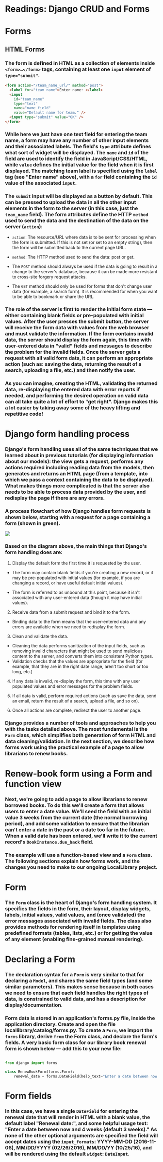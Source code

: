 # Readings: Django CRUD and Forms
# Forms
## HTML Forms
### The form is defined in HTML as a collection of elements inside `<form>…</form>` tags, containing at least one `input` element of `type="submit"`.

``` html
<form action="/team_name_url/" method="post">
  <label for="team_name">Enter name: </label>
  <input
    id="team_name"
    type="text"
    name="name_field"
    value="Default name for team." />
  <input type="submit" value="OK" />
</form>
```


### While here we just have one text field for entering the team name, a form may have any number of other input elements and their associated labels. The field's `type` attribute defines what sort of widget will be displayed. The `name` and `id` of the field are used to identify the field in JavaScript/CSS/HTML, while `value` defines the initial value for the field when it is first displayed. The matching team label is specified using the `label` tag (see "Enter name" above), with a `for` field containing the `id` value of the associated `input`.

### The `submit` input will be displayed as a button by default. This can be pressed to upload the data in all the other input elements in the form to the server (in this case, just the `team_name` field). The form attributes define the HTTP `method` used to send the data and the destination of the data on the server (`action`):

* `action`: The resource/URL where data is to be sent for processing when the form is submitted. If this is not set (or set to an empty string), then the form will be submitted back to the current page URL.


* `method`: The HTTP method used to send the data: post or get.


* The `POST` method should always be used if the data is going to result in a change to the server's database, because it can be made more resistant to cross-site forgery request attacks.


* The `GET` method should only be used for forms that don't change user data (for example, a search form). It is recommended for when you want to be able to bookmark or share the URL.


### The role of the server is first to render the initial form state — either containing blank fields or pre-populated with initial values. After the user presses the submit button, the server will receive the form data with values from the web browser and must validate the information. If the form contains invalid data, the server should display the form again, this time with user-entered data in "valid" fields and messages to describe the problem for the invalid fields. Once the server gets a request with all valid form data, it can perform an appropriate action (such as: saving the data, returning the result of a search, uploading a file, etc.) and then notify the user.

### As you can imagine, creating the HTML, validating the returned data, re-displaying the entered data with error reports if needed, and performing the desired operation on valid data can all take quite a lot of effort to "get right". Django makes this a lot easier by taking away some of the heavy lifting and repetitive code!


# Django form handling process

### Django's form handling uses all of the same techniques that we learned about in previous tutorials (for displaying information about our models): the view gets a request, performs any actions required including reading data from the models, then generates and returns an HTML page (from a template, into which we pass a context containing the data to be displayed). What makes things more complicated is that the server also needs to be able to process data provided by the user, and redisplay the page if there are any errors.


### A process flowchart of how Django handles form requests is shown below, starting with a request for a page containing a form (shown in green).

<img src="https://developer.mozilla.org/en-US/docs/Learn/Server-side/Django/Forms/form_handling_-_standard.png"/>


### Based on the diagram above, the main things that Django's form handling does are:

1. Display the default form the first time it is requested by the user.

* The form may contain blank fields if you're creating a new record, or it may be pre-populated with initial values (for example, if you are changing a record, or have useful default initial values).


* The form is referred to as unbound at this point, because it isn't associated with any user-entered data (though it may have initial values).

2. Receive data from a submit request and bind it to the form.

* Binding data to the form means that the user-entered data and any errors are available when we need to redisplay the form.

3. Clean and validate the data.

* Cleaning the data performs sanitization of the input fields, such as removing invalid characters that might be used to send malicious content to the server, and converts them into consistent Python types.
* Validation checks that the values are appropriate for the field (for example, that they are in the right date range, aren't too short or too long, etc.)

4. If any data is invalid, re-display the form, this time with any user populated values and error messages for the problem fields.

5. If all data is valid, perform required actions (such as save the data, send an email, return the result of a search, upload a file, and so on).

6. Once all actions are complete, redirect the user to another page.


### Django provides a number of tools and approaches to help you with the tasks detailed above. The most fundamental is the `Form` class, which simplifies both generation of form HTML and data cleaning/validation. In the next section, we describe how forms work using the practical example of a page to allow librarians to renew books.


# Renew-book form using a Form and function view

### Next, we're going to add a page to allow librarians to renew borrowed books. To do this we'll create a form that allows users to enter a date value. We'll seed the field with an initial value 3 weeks from the current date (the normal borrowing period), and add some validation to ensure that the librarian can't enter a date in the past or a date too far in the future. When a valid date has been entered, we'll write it to the current record's `BookInstance.due_back` field.


### The example will use a function-based view and a `Form` class. The following sections explain how forms work, and the changes you need to make to our ongoing LocalLibrary project.

# Form

### The `Form` class is the heart of Django's form handling system. It specifies the fields in the form, their layout, display widgets, labels, initial values, valid values, and (once validated) the error messages associated with invalid fields. The class also provides methods for rendering itself in templates using predefined formats (tables, lists, etc.) or for getting the value of any element (enabling fine-grained manual rendering).

# Declaring a Form

### The declaration syntax for a `Form` is very similar to that for declaring a `Model`, and shares the same field types (and some similar parameters). This makes sense because in both cases we need to ensure that each field handles the right types of data, is constrained to valid data, and has a description for display/documentation.

### Form data is stored in an application's forms.py file, inside the application directory. Create and open the file locallibrary/catalog/forms.py. To create a `Form`, we import the `forms` library, derive `from` the Form class, and declare the form's fields. A very basic form class for our library book renewal form is shown below — add this to your new file:

```python

from django import forms

class RenewBookForm(forms.Form):
    renewal_date = forms.DateField(help_text="Enter a date between now and 4 weeks (default 3).")

```

# Form fields


### In this case, we have a single `DateField` for entering the renewal date that will render in HTML with a blank value, the default label "Renewal date:", and some helpful usage text: "Enter a date between now and 4 weeks (default 3 weeks)." As none of the other optional arguments are specified the field will accept dates using the `input_formats`: YYYY-MM-DD (2016-11-06), MM/DD/YYYY (02/26/2016), MM/DD/YY (10/25/16), and will be rendered using the default `widget`: `DateInput`.


